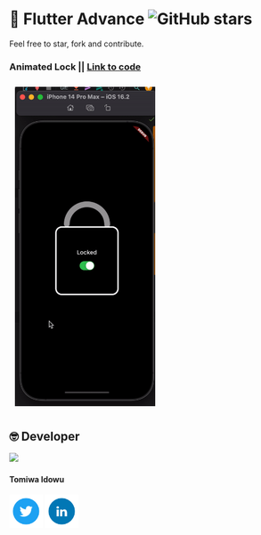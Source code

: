 # 🔐 Flutter Advance ![GitHub stars](https://img.shields.io/github/stars/cscoderr/flutter_advance?style=social)

Feel free to star, fork and contribute.

### Animated Lock || [Link to code](https://github.com/cscoderr/flutter_advance/blob/main/lib/animated_lock.dart)
<img src="gifs/animated_lock.gif" width="50%" vspace="10" hspace="10"/>


## 🤓 Developer

[<img src="https://avatars.githubusercontent.com/u/51103897?s=400&u=7284a9cfd601ac29d100fb8c88215ca454eb334c&v=4" width="180" />](https://cscoder.tech)
#### **Tomiwa Idowu**
<p>
<a href="https://twitter.com/cscoder_"><img src="https://github.com/aritraroy/social-icons/blob/master/twitter-icon.png?raw=true" width="60"></a>
<a href="https://linkedin.com/in/tomiwa-idowu/"><img src="https://github.com/aritraroy/social-icons/blob/master/linkedin-icon.png?raw=true" width="60"></a>
</p>
